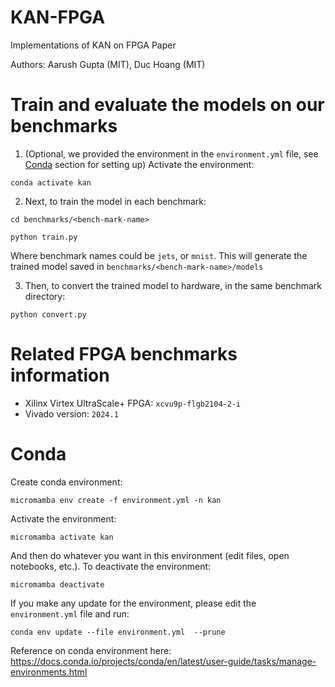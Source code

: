 # KAN-FPGA
Implementations of KAN on FPGA Paper

Authors: Aarush Gupta (MIT), Duc Hoang (MIT)

# Train and evaluate the models on our benchmarks

1. (Optional, we provided the environment in the `environment.yml` file, see [Conda](#Conda) section for setting up) Activate the environment:
```
conda activate kan
```
2. Next, to train the model in each benchmark:

```
cd benchmarks/<bench-mark-name>
```

```
python train.py
```

Where benchmark names could be `jets`, or `mnist`. This will generate the trained model saved in `benchmarks/<bench-mark-name>/models` 

3. Then, to convert the trained model to hardware, in the same benchmark directory:

```
python convert.py
```


# Related FPGA benchmarks information
* Xilinx Virtex UltraScale+ FPGA: `xcvu9p-flgb2104-2-i`
* Vivado version: `2024.1`

# Conda 

Create conda environment:

```
micromamba env create -f environment.yml -n kan
```

Activate the environment:

```
micromamba activate kan
```

And then do whatever you want in this environment (edit files, open notebooks, etc.). To deactivate the environment:

```
micromamba deactivate
```

If you make any update for the environment, please edit the `environment.yml` file and run:

```
conda env update --file environment.yml  --prune
```

Reference on conda environment here: https://docs.conda.io/projects/conda/en/latest/user-guide/tasks/manage-environments.html
